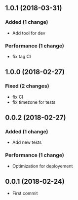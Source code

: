 ## 1.0.1 (2018-03-31)

### Added (1 change)
* Add tool for dev

### Performance (1 change)
* fix tag CI

## 1.0.0 (2018-02-27)
### Fixed (2 changes)
* fix CI
* fix timezone for tests

## 0.0.2 (2018-02-27)
### Added (1 change)
* Add new tests

### Performance (1 change)
* Optimization for deployement

## 0.0.1 (2018-02-24)
* First commit






